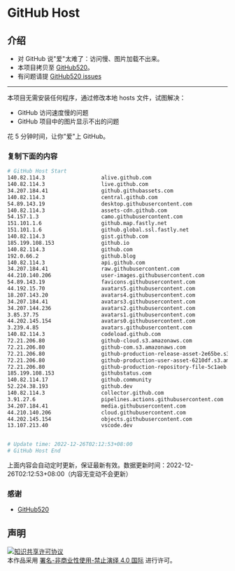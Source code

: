# GitHub Host
## 介绍
- 对 GitHub 说"爱"太难了：访问慢、图片加载不出来。
- 本项目拷贝至 [GitHub520](https://github.com/521xueweihan/GitHub520)。
- 有问题请提 [GitHub520 issues](https://github.com/521xueweihan/GitHub520/issues/new)

---

本项目无需安装任何程序，通过修改本地 hosts 文件，试图解决：
- GitHub 访问速度慢的问题
- GitHub 项目中的图片显示不出的问题

花 5 分钟时间，让你"爱"上 GitHub。

### 复制下面的内容
```bash
# GitHub Host Start
140.82.114.3                  alive.github.com
140.82.114.3                  live.github.com
34.207.184.41                 github.githubassets.com
140.82.114.3                  central.github.com
54.89.143.19                  desktop.githubusercontent.com
140.82.114.3                  assets-cdn.github.com
54.157.1.3                    camo.githubusercontent.com
151.101.1.6                   github.map.fastly.net
151.101.1.6                   github.global.ssl.fastly.net
140.82.114.3                  gist.github.com
185.199.108.153               github.io
140.82.114.3                  github.com
192.0.66.2                    github.blog
140.82.114.3                  api.github.com
34.207.184.41                 raw.githubusercontent.com
44.210.140.206                user-images.githubusercontent.com
54.89.143.19                  favicons.githubusercontent.com
44.192.15.70                  avatars5.githubusercontent.com
18.207.143.20                 avatars4.githubusercontent.com
34.207.184.41                 avatars3.githubusercontent.com
34.207.144.236                avatars2.githubusercontent.com
3.85.37.75                    avatars1.githubusercontent.com
44.202.145.154                avatars0.githubusercontent.com
3.239.4.85                    avatars.githubusercontent.com
140.82.114.3                  codeload.github.com
72.21.206.80                  github-cloud.s3.amazonaws.com
72.21.206.80                  github-com.s3.amazonaws.com
72.21.206.80                  github-production-release-asset-2e65be.s3.amazonaws.com
72.21.206.80                  github-production-user-asset-6210df.s3.amazonaws.com
72.21.206.80                  github-production-repository-file-5c1aeb.s3.amazonaws.com
185.199.108.153               githubstatus.com
140.82.114.17                 github.community
52.224.38.193                 github.dev
140.82.114.3                  collector.github.com
3.91.27.6                     pipelines.actions.githubusercontent.com
34.207.184.41                 media.githubusercontent.com
44.210.140.206                cloud.githubusercontent.com
44.202.145.154                objects.githubusercontent.com
13.107.213.40                 vscode.dev


# Update time: 2022-12-26T02:12:53+08:00
# GitHub Host End

```
上面内容会自动定时更新，保证最新有效。数据更新时间：2022-12-26T02:12:53+08:00（内容无变动不会更新）

### 感谢

- [GitHub520](https://github.com/521xueweihan/GitHub520)

## 声明
<a rel="license" href="https://creativecommons.org/licenses/by-nc-nd/4.0/deed.zh"><img alt="知识共享许可协议" style="border-width: 0" src="https://licensebuttons.net/l/by-nc-nd/4.0/88x31.png"></a><br>本作品采用 <a rel="license" href="https://creativecommons.org/licenses/by-nc-nd/4.0/deed.zh">署名-非商业性使用-禁止演绎 4.0 国际</a> 进行许可。